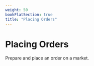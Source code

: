 ```yaml
---
weight: 50 
bookFlatSection: true
title: "Placing Orders"
---
```


# Placing Orders

Prepare and place an order on a market.